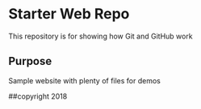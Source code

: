 # Starter Web Repo

This repository is for showing how Git and GitHub work

## Purpose

Sample website with plenty of files for demos

##copyright
2018